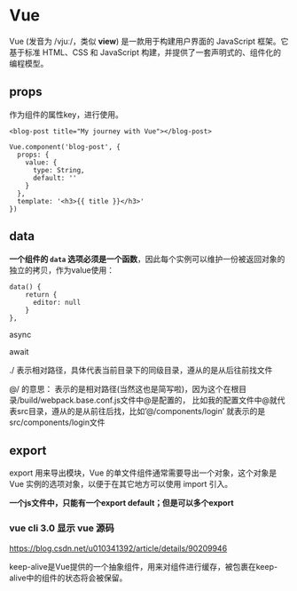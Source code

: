 # Vue

Vue (发音为 /vjuː/，类似 **view**) 是一款用于构建用户界面的 JavaScript 框架。它基于标准 HTML、CSS 和 JavaScript 构建，并提供了一套声明式的、组件化的编程模型。

## props

作为组件的属性key，进行使用。

```vue
<blog-post title="My journey with Vue"></blog-post>

Vue.component('blog-post', {
  props: {
    value: {
      type: String,
      default: ''
    }
  },
  template: '<h3>{{ title }}</h3>'
})
```



## data

**一个组件的 `data` 选项必须是一个函数**，因此每个实例可以维护一份被返回对象的独立的拷贝，作为value使用：

```vue
data() {
    return {
      editor: null
    }
},
```





async

await



./ 表示相对路径，具体代表当前目录下的同级目录，遵从的是从后往前找文件



@/ 的意思：
表示的是相对路径(当然这也是简写啦)，因为这个在根目录/build/webpack.base.conf.js文件中@是配置的，
比如我的配置文件中@就代表src目录，遵从的是从前往后找，比如’@/components/login’ 就表示的是src/components/login文件



## export

export 用来导出模块，Vue 的单文件组件通常需要导出一个对象，这个对象是 Vue 实例的选项对象，以便于在其它地方可以使用 import 引入。

**一个js文件中，只能有一个export default；但是可以多个export**



### vue cli 3.0 显示 vue 源码

https://blog.csdn.net/u010341392/article/details/90209946





keep-alive是Vue提供的一个抽象组件，用来对组件进行缓存，被包裹在keep-alive中的组件的状态将会被保留。